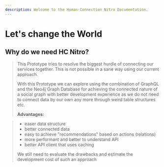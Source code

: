 ```yaml
---
description: Welcome to the Human-Connection Nitro Documentation.
---
```


# Let's change the World

## Why do we need HC Nitro?

> This Prototype tries to resolve the biggest hurdle of connecting our services together. This is not possible in a sane way using our current approach.
>
> With this Prototype we can explore using the combination of GraphQL and the Neo4j Graph Database for achieving the connected nature of a social graph with better development experience as we do not need to connect data by our own any more through weird table structures etc.
>
> **Advantages:**

> * easer data structure
> * better connected data
> * easy to achieve "recommendations" based on actions \(relations\)
> * more performant and better to understand API
> * better API client that uses caching
>
> We still need to evaluate the drawbacks and estimate the development cost of such an approach

